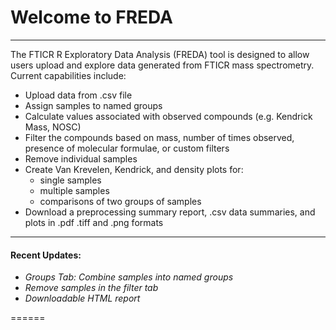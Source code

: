 # Welcome to FREDA

***

The FTICR R Exploratory Data Analysis (FREDA) tool is designed to allow users upload and explore data generated from FTICR mass spectrometry. Current capabilities include:

* Upload data from .csv file  
* Assign samples to named groups
* Calculate values associated with observed compounds (e.g. Kendrick Mass, NOSC)
* Filter the compounds based on mass, number of times observed, presence of molecular formulae, or custom filters
* Remove individual samples
* Create Van Krevelen, Kendrick, and density plots for:  
  * single samples
  * multiple samples
  * comparisons of two groups of samples
* Download a preprocessing summary report, .csv data summaries, and plots in .pdf .tiff and .png formats

***

#### **Recent Updates:**

  * *Groups Tab:  Combine samples into named groups*
  * *Remove samples in the filter tab*
  * *Downloadable HTML report*

======



